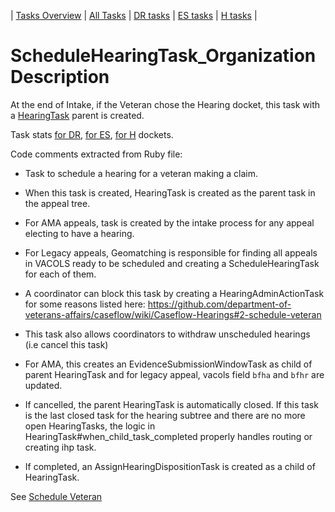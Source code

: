 | [Tasks Overview](../tasks-overview.md) | [All Tasks](../alltasks.md) | [DR tasks](../docket-DR/tasklist.md) | [ES tasks](../docket-ES/tasklist.md) | [H tasks](../docket-H/tasklist.md) |

# ScheduleHearingTask_Organization Description

At the end of Intake, if the Veteran chose the Hearing docket, this task with a [HearingTask](HearingTask_Organization.md) parent is created. 

Task stats [for DR](../docket-DR/ScheduleHearingTask_Organization.md), [for ES](../docket-ES/ScheduleHearingTask_Organization.md), [for H](../docket-H/ScheduleHearingTask_Organization.md) dockets.

<!-- class_comments:begin -->
<!-- Do not modify within this block; modify associated rb file instead and run comments_to_descriptions.py. -->
Code comments extracted from Ruby file:
* Task to schedule a hearing for a veteran making a claim.
  
* When this task is created, HearingTask is created as the parent task in the appeal tree.
  
* For AMA appeals, task is created by the intake process for any appeal electing to have a hearing.
* For Legacy appeals, Geomatching is responsible for finding all appeals in VACOLS ready to be scheduled
  and creating a ScheduleHearingTask for each of them.
  
* A coordinator can block this task by creating a HearingAdminActionTask for some reasons listed
  here: https://github.com/department-of-veterans-affairs/caseflow/wiki/Caseflow-Hearings#2-schedule-veteran
  
* This task also allows coordinators to withdraw unscheduled hearings (i.e cancel this task)
* For AMA, this creates an EvidenceSubmissionWindowTask as child of parent HearingTask and for legacy appeal,
  vacols field `bfha` and `bfhr` are updated.
  
* If cancelled, the parent HearingTask is automatically closed. If this task is the last closed task for the
  hearing subtree and there are no more open HearingTasks, the logic in HearingTask#when_child_task_completed
  properly handles routing or creating ihp task.
  
* If completed, an AssignHearingDispositionTask is created as a child of HearingTask.
<!-- class_comments:end -->

See [Schedule Veteran](https://github.com/department-of-veterans-affairs/caseflow/wiki/Caseflow-Hearings#2-schedule-veteran)

